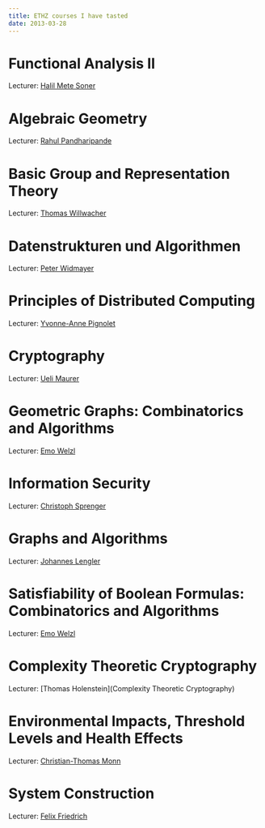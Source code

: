 ```yaml
---
title: ETHZ courses I have tasted
date: 2013-03-28
---
```

# Functional Analysis II

Lecturer: [Halil Mete Soner](http://www.math.ethz.ch/~hmsoner/background.html)

# Algebraic Geometry

Lecturer: [Rahul Pandharipande](http://www.math.ethz.ch/~rahul/cv.pdf)

# Basic Group and Representation Theory

Lecturer: [Thomas Willwacher](http://www.math.harvard.edu/~wilthoma/)

# Datenstrukturen und Algorithmen

Lecturer: [Peter Widmayer](http://www.inf.ethz.ch/~widmayer/)

# Principles of Distributed Computing

Lecturer: [Yvonne-Anne Pignolet](http://pignolet.webnode.com/)

# Cryptography

Lecturer: [Ueli Maurer](http://www.crypto.ethz.ch/~maurer/)

# Geometric Graphs: Combinatorics and Algorithms

Lecturer: [Emo Welzl](http://www.inf.ethz.ch/personal/emo/)

# Information Security

Lecturer: [Christoph Sprenger](http://people.inf.ethz.ch/csprenge/Home.html)

# Graphs and Algorithms

Lecturer: [Johannes Lengler](http://www.cadmo.ethz.ch/as/people/members/lenglerj)

# Satisfiability of Boolean Formulas: Combinatorics and Algorithms

Lecturer: [Emo Welzl](http://www.inf.ethz.ch/personal/emo/)

# Complexity Theoretic Cryptography

Lecturer: [Thomas Holenstein](Complexity Theoretic Cryptography)

# Environmental Impacts, Threshold Levels and Health Effects

Lecturer: [Christian-Thomas Monn](http://www.vvz.ethz.ch/Vorlesungsverzeichnis/dozentPre.do?dozide=10003163&semkez=2013S&lang=en&ansicht=1)

# System Construction

Lecturer: [Felix Friedrich](http://www.nativesystems.inf.ethz.ch/Main/FelixFriedrich)
